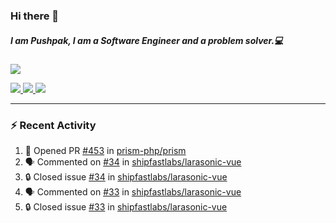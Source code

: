 ### Hi there 👋

##### I am Pushpak, I am a Software Engineer and a problem solver.💻

<a href='https://twitter.com/pushpak1300'><a href="https://pushpak1300.me/" target="_blank">
  <img src="https://img.shields.io/badge/website-%23E34F26.svg?&style=for-the-badge" />
</a> 
 
 <a href="https://twitter.com/pushpak1300" target="_blank">
  <img src="https://img.shields.io/badge/twitter-%231DA1F2.svg?&style=for-the-badge&logo=twitter&logoColor=white" />
</a> 

<a href="https://www.linkedin.com/in/pushpak-c-286b17b1/" target="_blank">
  <img src="https://img.shields.io/badge/linkedin-%230077B5.svg?&style=for-the-badge&logo=linkedin&logoColor=white" />
</a> 

<a href="https://dev.to/pushpak1300/" target="_blank">
  <img src="http://img.shields.io/badge/dev.to-gray?style=for-the-badge&logo=dev.to&?logoColor=white?logoWidth=100?label=" />
</a> 


</p>

---

### ⚡ Recent Activity

<!--START_SECTION:activity-->
1. 💪 Opened PR [#453](https://github.com/prism-php/prism/pull/453) in [prism-php/prism](https://github.com/prism-php/prism)
2. 🗣 Commented on [#34](https://github.com/shipfastlabs/larasonic-vue/issues/34#issuecomment-2994291370) in [shipfastlabs/larasonic-vue](https://github.com/shipfastlabs/larasonic-vue)
3. 🔒 Closed issue [#34](https://github.com/shipfastlabs/larasonic-vue/issues/34) in [shipfastlabs/larasonic-vue](https://github.com/shipfastlabs/larasonic-vue)
4. 🗣 Commented on [#33](https://github.com/shipfastlabs/larasonic-vue/issues/33#issuecomment-2994291274) in [shipfastlabs/larasonic-vue](https://github.com/shipfastlabs/larasonic-vue)
5. 🔒 Closed issue [#33](https://github.com/shipfastlabs/larasonic-vue/issues/33) in [shipfastlabs/larasonic-vue](https://github.com/shipfastlabs/larasonic-vue)
<!--END_SECTION:activity-->
